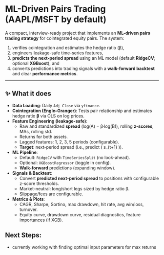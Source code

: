 # ML-Driven Pairs Trading (AAPL/MSFT by default)

A compact, interview-ready project that implements an **ML-driven pairs trading strategy** for cointegrated equity pairs. The system:
1) verifies cointegration and estimates the hedge ratio (β),  
2) engineers leakage-safe time-series features,  
3) **predicts the next-period spread** using an ML model (default **RidgeCV**; optional **XGBoost**), and  
4) converts predictions into trading signals with a **walk-forward backtest** and clear **performance metrics**.

---

## ✨ What it does

- **Data Loading**: Daily `Adj Close` via `yfinance`.
- **Cointegration (Engle–Granger)**: Tests pair relationship and estimates hedge ratio **β** via OLS on log prices.
- **Feature Engineering (leakage-safe)**:
  - Raw and standardized **spread** (log(A) − β·log(B)), rolling **z-scores**, MAs, rolling std.
  - Returns for both assets.
  - Lagged features: 1, 2, 3, 5 periods (configurable).
  - **Target**: next-period spread (i.e., predict \( s_{t+1} \)).
- **ML Pipeline**:
  - Default: `RidgeCV` with `TimeSeriesSplit` (no look-ahead).
  - Optional: `XGBoostRegressor` (toggle in config).
  - **Walk-forward** predictions (expanding window).
- **Signals & Backtest**:
  - Convert **predicted next-period spread** to positions with configurable z-score thresholds.
  - Market-neutral: long/short legs sized by hedge ratio β.
  - Slippage/fees are configurable.
- **Metrics & Plots**:
  - CAGR, Sharpe, Sortino, max drawdown, hit rate, avg win/loss, turnover.
  - Equity curve, drawdown curve, residual diagnostics, feature importances (if XGB).
 
## Next Steps: 
- currently working with finding optimal input parameters for max returns



